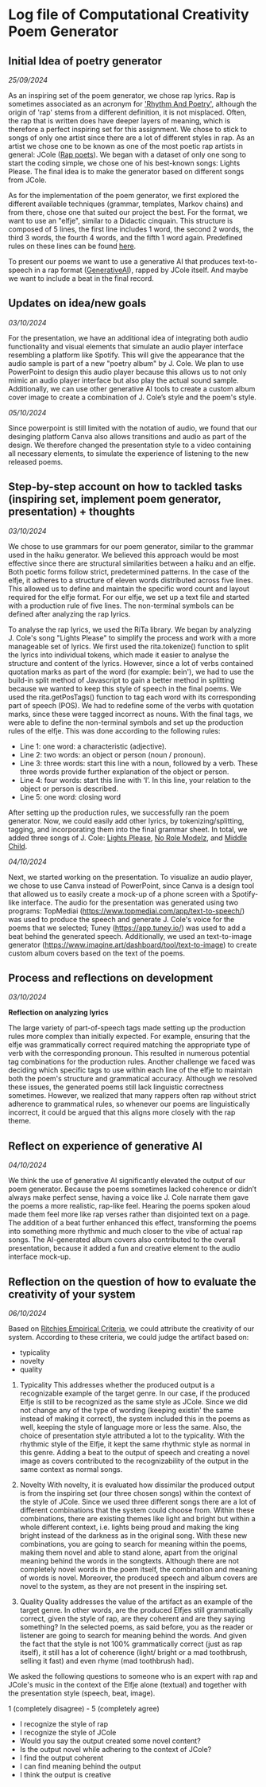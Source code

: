 # Log file of Computational Creativity Poem Generator 

## Initial Idea of poetry generator
_25/09/2024_

As an inspiring set of the poem generator, we chose rap lyrics. Rap is sometimes associated as an acronym for ['Rhythm And Poetry'](https://www.musicianwave.com/does-rap-stand-for-rhythm-and-poetry/), although the origin of 'rap' stems from a different definition, it is not misplaced. Often, the rap that is written does have deeper layers of meaning, which is therefore a perfect inspiring set for this assignment. We chose to stick to songs of only one artist since there are a lot of different styles in rap. As an artist we chose one to be known as one of the most poetic rap artists in general: JCole ([Rap poets](https://medium.com/writers-daily/why-poets-should-be-like-rappers-0b21a8bdff77#:~:text=Myriad%20rappers%20have%20been%20called,poets%20and%20the%20new%20rappers)). We began with a dataset of only one song to start the coding simple, we chose one of his best-known songs: Lights Please. The final idea is to make the generator based on different songs from JCole.

As for the implementation of the poem generator, we first explored the different available techniques (grammar, templates, Markov chains) and from there, chose one that suited our project the best. For the format, we want to use an "elfje", similar to a Didactic cinquain. This structure is composed of 5 lines, the first line includes 1 word, the second 2 words, the third 3 words, the fourth 4 words, and the fifth 1 word again. Predefined rules on these lines can be found [here](http://www.poezie-in-beweging.nl/framerechts/poezie_en_opdrachten/maakeeneigengedicht/elfje.htm0l). 

To present our poems we want to use a generative AI that produces text-to-speech in a rap format ([GenerativeAI](https://www.topmediai.com/app/text-to-speech/?voice=67ade205-5d4b-11ee-a861-00163e2ac61b)), rapped by JCole itself. And maybe we want to include a beat in the final record. 

## Updates on idea/new goals
_03/10/2024_

For the presentation, we have an additional idea of integrating both audio functionality and visual elements that simulate an audio player interface resembling a platform like Spotify. This will give the appearance that the audio sample is part of a new "poetry album" by J. Cole. We plan to use PowerPoint to design this audio player because this allows us to not only mimic an audio player interface but also play the actual sound sample. Additionally, we can use other generative AI tools to create a custom album cover image to create a combination of J. Cole’s style and the poem's style.

_05/10/2024_

Since powerpoint is still limited with the notation of audio, we found that our desinging platform Canva also allows transitions and audio as part of the design. We therefore changed the presentation style to a video containing all necessary elements, to simulate the experience of listening to the new released poems. 

## Step-by-step account on how to tackled tasks (inspiring set, implement poem generator, presentation) + thoughts
_03/10/2024_

We chose to use grammars for our poem generator, similar to the grammar used in the haiku generator. We believed this approach would be most effective since there are structural similarities between a haiku and an elfje. Both poetic forms follow strict, predetermined patterns. In the case of the elfje, it adheres to a structure of eleven words distributed across five lines. This allowed us to define and maintain the specific word count and layout required for the elfje format. For our elfje, we set up a text file and started with a production rule of five lines. The non-terminal symbols can be defined after analyzing the rap lyrics.

To analyse the rap lyrics, we used the RiTa library. We began by analyzing J. Cole's song "Lights Please" to simplify the process and work with a more manageable set of lyrics. We first used the rita.tokenize() function to split the lyrics into individual tokens, which made it easier to analyse the structure and content of the lyrics. However, since a lot of verbs contained quotation marks as part of the word (for example: bein'), we had to use the build-in split method of Javascript to gain a better method in splitting because we wanted to keep this style of speech in the final poems. We used the rita.getPosTags() function to tag each word with its corresponding part of speech (POS). We had to redefine some of the verbs with quotation marks, since these were tagged incorrect as nouns. With the final tags, we were able to define the non-terminal symbols and set up the production rules of the elfje. This was done according to the following rules:

- Line 1: 	one word: a characteristic (adjective).
- Line 2: 	two words: an object or person (noun / pronoun).
- Line 3: 	three words: start this line with a noun, followed by a verb. These three words provide further explanation of
            the object or person.
- Line 4: 	four words: start this line with ‘I’. In this line, your relation to the object or person is described.
- Line 5: 	one word: closing word

After setting up the production rules, we successfully ran the poem generator. Now, we could easily add other lyrics, by tokenizing/splitting, tagging, and incorporating them into the final grammar sheet. In total, we added three songs of J. Cole: [Lights Please](https://songteksten.net/lyric/8029/95243/j-cole/lights-please.html), [No Role Modelz](https://lyrics.lyricfind.com/lyrics/j-cole-no-role-modelz), and [Middle Child](https://lyrics.lyricfind.com/lyrics/j-cole-middle-child).

_04/10/2024_

Next, we started working on the presentation. To visualize an audio player, we chose to use Canva instead of PowerPoint, since Canva is a design tool that allowed us to easily create a mock-up of a phone screen with a Spotify-like interface. The audio for the presentation was generated using two programs: TopMediai (https://www.topmediai.com/app/text-to-speech/) was used to produce the speech and generate J. Cole's voice for the poems that we selected; Tuney (https://app.tuney.io/) was used to add a beat behind the generated speech. Additionally, we used an text-to-image generator (https://www.imagine.art/dashboard/tool/text-to-image) to create custom album covers based on the text of the poems.

## Process and reflections on development
_03/10/2024_

**Reflection on analyzing lyrics**

The large variety of part-of-speech tags made setting up the production rules more complex than initially expected. For example, ensuring that the elfje was grammatically correct required matching the appropriate type of verb with the corresponding pronoun. This resulted in numerous potential tag combinations for the production rules. Another challenge we faced was deciding which specific tags to use within each line of the elfje to maintain both the poem's structure and grammatical accuracy. Although we resolved these issues, the generated poems still lack linguistic correctness sometimes. However, we realized that many rappers often rap without strict adherence to grammatical rules, so whenever our poems are linguistically incorrect, it could be argued that this aligns more closely with the rap theme.


## Reflect on experience of generative AI
_04/10/2024_

We think the use of generative AI significantly elevated the output of our poem generator. Because the poems sometimes lacked coherence or didn’t always make perfect sense, having a voice like J. Cole narrate them gave the poems a more realistic, rap-like feel. Hearing the poems spoken aloud made them feel more like rap verses rather than disjointed text on a page. The addition of a beat further enhanced this effect, transforming the poems into something more rhythmic and much closer to the vibe of actual rap songs. The AI-generated album covers also contributed to the overall presentation, because it added a fun and creative element to the audio interface mock-up.



## Reflection on the question of how to evaluate the creativity of your system 
_06/10/2024_

Based on [Ritchies Empirical Criteria](https://link.springer.com/article/10.1007/s11023-007-9066-2), we could attribute the creativity of our system. According to these criteria, we could judge the artifact based on:
- typicality
- novelty
- quality

1. Typicality
This addresses whether the produced output is a recognizable example of the target genre. In our case, if the produced Elfje is still to be recognized as the same style as JCole. Since we did not change any of the type of wording (keeping existin' the same instead of making it correct), the system included this in the poems as well, keeping the style of language more or less the same. Also, the choice of presentation style attributed a lot to the typicality. With the rhythmic style of the Elfje, it kept the same rhythmic style as normal in this genre. Adding a beat to the output of speech and creating a novel image as covers contributed to the recognizability of the output in the same context as normal songs. 


2. Novelty
With novelty, it is evaluated how dissimilar the produced output is from the inspiring set (our three chosen songs) within the context of the style of JCole. Since we used three different songs there are a lot of different combinations that the system could choose from. Within these combinations, there are existing themes like light and bright but within a whole different context, i.e. lights being proud and making the king bright instead of the darkness as in the original song. With these new combinations, you are going to search for meaning within the poems, making them novel and able to stand alone, apart from the original meaning behind the words in the songtexts. Although there are not completely novel words in the poem itself, the combination and meaning of words is novel. Moreover, the produced speech and album covers are novel to the system, as they are not present in the inspiring set. 

3. Quality
Quality addresses the value of the artifact as an example of the target genre. In other words, are the produced Elfjes still grammatically correct, given the style of rap, are they coherent and are they saying something? In the selected poems, as said before, you as the reader or listener are going to search for meaning behind the words. And given the fact that the style is not 100% grammatically correct (just as rap itself), it still has a lot of coherence (light/ bright or a mad toothbrush, selling it fast) and even rhyme (mad toothbrush had). 

We asked the following questions to someone who is an expert with rap and JCole's music in the context of the Elfje alone (textual) and together with the presentation style (speech, beat, image). 

1 (completely disagree) - 5 (completely agree)
- I recognize the style of rap
- I recognize the style of JCole
- Would you say the output created some novel content?
- Is the output novel while adhering to the context of JCole?
- I find the output coherent 
- I can find meaning behind the output
- I think the output is creative

